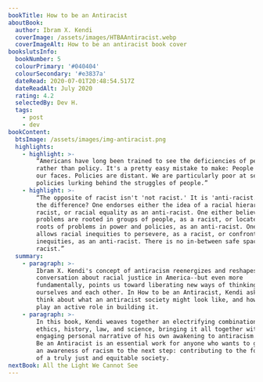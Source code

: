 ```yaml
---
bookTitle: How to be an Antiracist
aboutBook:
  author: Ibram X. Kendi
  coverImage: /assets/images/HTBAAntiracist.webp
  coverImageAlt: How to be an antiracist book cover
bookslutsInfo:
  bookNumber: 5
  colourPrimary: '#040404'
  colourSecondary: '#e3837a'
  dateRead: 2020-07-01T20:48:54.517Z
  dateReadAlt: July 2020
  rating: 4.2
  selectedBy: Dev H.
  tags:
    - post
    - dev
bookContent:
  btsImage: /assets/images/img-antiracist.png
  highlights:
    - highlight: >-
        “Americans have long been trained to see the deficiencies of people
        rather than policy. It's a pretty easy mistake to make: People are in
        our faces. Policies are distant. We are particularly poor at seeing the
        policies lurking behind the struggles of people.”
    - highlight: >-
        “The opposite of racist isn't 'not racist.' It is 'anti-racist.' What's
        the difference? One endorses either the idea of a racial hierarchy as a
        racist, or racial equality as an anti-racist. One either believes
        problems are rooted in groups of people, as a racist, or locates the
        roots of problems in power and policies, as an anti-racist. One either
        allows racial inequities to persevere, as a racist, or confronts racial
        inequities, as an anti-racist. There is no in-between safe space of 'not
        racist.”
  summary:
    - paragraph: >-
        Ibram X. Kendi's concept of antiracism reenergizes and reshapes the
        conversation about racial justice in America--but even more
        fundamentally, points us toward liberating new ways of thinking about
        ourselves and each other. In How to be an Antiracist, Kendi asks us to
        think about what an antiracist society might look like, and how we can
        play an active role in building it.
    - paragraph: >-
        In this book, Kendi weaves together an electrifying combination of
        ethics, history, law, and science, bringing it all together with an
        engaging personal narrative of his own awakening to antiracism. How to
        Be an Antiracist is an essential work for anyone who wants to go beyond
        an awareness of racism to the next step: contributing to the formation
        of a truly just and equitable society.
nextBook: All the Light We Cannot See
---
```


